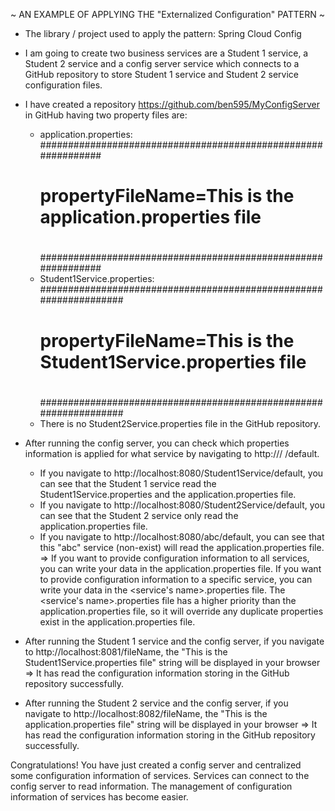 ~ AN EXAMPLE OF APPLYING THE "Externalized Configuration" PATTERN ~

* The library / project used to apply the pattern: Spring Cloud Config

* I am going to create two business services are a Student 1 service,
  a Student 2 service and a config server service which connects to a
  GitHub repository to store Student 1 service and Student 2 service
  configuration files.

* I have created a repository https://github.com/ben595/MyConfigServer
  in GitHub having two property files are:
  - application.properties:
    ##############################################################
    #                                                            #
    #  propertyFileName=This is the application.properties file  #
    #                                                            #
    ##############################################################
  - Student1Service.properties:
    ##################################################################
    #                                                                #
    #  propertyFileName=This is the Student1Service.properties file  #
    #                                                                #
    ##################################################################
  - There is no Student2Service.properties file in the GitHub repository.

* After running the config server, you can check which properties information
  is applied for what service by navigating to http://<config server address>/
  <service name>/default.
  - If you navigate to http://localhost:8080/Student1Service/default, you can
    see that the Student 1 service read the Student1Service.properties and the
    application.properties file.
  - If you navigate to http://localhost:8080/Student2Service/default, you can
    see that the Student 2 service only read the application.properties file.
  - If you navigate to http://localhost:8080/abc/default, you can see that 
    this "abc" service (non-exist) will read the application.properties file.
  => If you want to provide configuration information to all services, you can
     write your data in the application.properties file. If you want to provide 
     configuration information to a specific service, you can write your data in 
     the <service's name>.properties file. The <service's name>.properties file 
     has a higher priority than the application.properties file, so it will 
     override any duplicate properties exist in the application.properties file.

* After running the Student 1 service and the config server, if you navigate to 
  http://localhost:8081/fileName, the "This is the Student1Service.properties
  file" string will be displayed in your browser => It has read the configuration
  information storing in the GitHub repository successfully.

* After running the Student 2 service and the config server, if you navigate to
  http://localhost:8082/fileName, the "This is the application.properties file" 
  string will be displayed in your browser => It has read the configuration
  information storing in the GitHub repository successfully.

Congratulations! You have just created a config server and centralized some 
configuration information of services. Services can connect to the config server
to read information. The management of configuration information of services has
become easier.
  